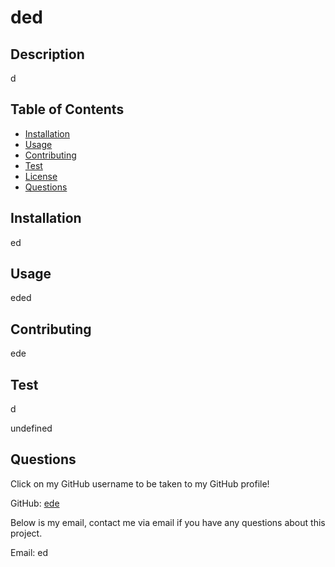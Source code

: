 # ded


  
## Description
d

## Table of Contents

* [Installation](#installation)
* [Usage](#usage)
* [Contributing](#contributing)
* [Test](#test)
* [License](#license)
* [Questions](#questions)

## Installation
ed

## Usage
eded

## Contributing
ede

## Test
d

undefined

## Questions
Click on my GitHub username to be taken to my GitHub profile!

GitHub: [ede](https://github.com/ede)

Below is my email, contact me via email if you have any questions about this project.

Email: ed
